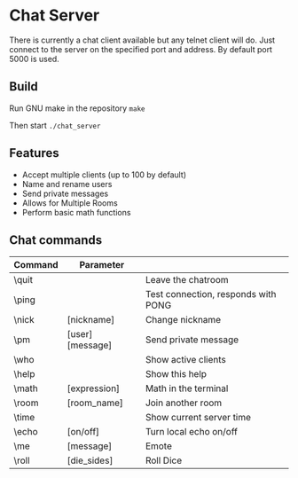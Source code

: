 Chat Server
=

There is currently a chat client available but any telnet client will do. Just connect to the server on the specified port and address. By default port 5000 is used.

## Build
Run GNU make in the repository
`make`

Then start
`./chat_server`

## Features
* Accept multiple clients (up to 100 by default)
* Name and rename users
* Send private messages
* Allows for Multiple Rooms
* Perform basic math functions

## Chat commands

| Command       | Parameter             |                                     |
| ------------- | --------------------- | ----------------------------------- |
| \quit         |                       | Leave the chatroom                  |
| \ping         |                       | Test connection, responds with PONG |
| \nick         | [nickname]            | Change nickname                     |
| \pm           | [user] [message]      | Send private message                |
| \who          |                       | Show active clients                 |
| \help         |                       | Show this help                      |
| \math         | [expression]          | Math in the terminal                |
| \room         | [room_name]           | Join another room                   |
| \time         |                       | Show current server time            |
| \echo         | [on/off]              | Turn local echo on/off              |
| \me           | [message]             | Emote                               |
| \roll         | [die_sides]           | Roll Dice                           |
